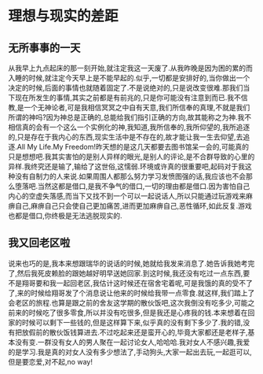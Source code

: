 # 理想与现实的差距

## 无所事事的一天

从我早上九点起床的那一刻开始,就注定我这一天废了.从我昨晚是因为困的累的而入睡的时候,就注定今天早上是不能早起的.似乎,一切都是安排好的,当你做出一个决定的时候,后面的事情也就随着固定了.不是说绝对的,只是说改变很难.那我们当下现在所发生的事情,其实之前都是有前兆的,只是你可能没有注意到而已.我不信教,是一个无神论者,可是我相信冥冥之中自有天意,我们所信奉的真理,不就是我们所谓的神吗?因为神总是正确的,总能给我们指引正确的方向,故其能称之为神.我不相信真的会有一个这么一个实例化的神,我知道,我所信奉的,我所仰望的,我所追逐的,只是存在于我内心的东西,现实生活中是不存在的,故才能让我一生去仰望,去追逐.All My Life.My Freedom!昨天想的是这几天都要去图书馆呆一会的,可能真的只是想想吧.我其实害怕的是别人异样的眼光,是别人的评论,是不合群导致的心里的异样.我终究还是输了,输给了这世俗,这懦弱.环境或许真的很重要吧,起码对于我这种没有自制力的人来说.如果周围人都那么努力学习发愤图强的话,我应该也不会那么堕落吧.当然这都是借口,是我不争气的借口,一切的理由都是借口.因为害怕自己内心的空虚失落感,而当下又找不到一个可以一起说话人,所以只能通过玩游戏来麻痹自己,麻痹自己只会使自己更加痛苦,进而更加麻痹自己,恶性循环,如此反复.游戏也都是借口,你终极是无法逃脱现实的.

## 我又回老区啦

说来也巧的是,我本来想跟瑞华的说话的时候,她就给我发来消息了.她告诉我她考完了,然后我死皮赖脸的跟她越好明早送她回家.到这时候,我还没有吃过一点东西,要不是翔哥要和我一起回老区,我估计这时候还在宿舍宅着呢,可是我饿的真的受不了了,来的时候给翔哥发了个消息说让他来的时候给我带一点零食.就这样,我们踏上了会老区的旅程.也算是跟之前的舍友这学期的散伙饭吧,这次我倒没有吃多少,可能之前来的时候吃了很多零食,所以并没有吃很多,但是我还是心疼我的钱.本来想着在回家的时候可以剩下一些钱的,但是这样算下来,似乎真的没有剩下多少了.我的错,没有把放假前的散伙饭钱算进去.不过吃起来还是蛮开心的,毕竟大家都还是老样子,基本没有变.一群没有女人的男人聚在一起讨论女人,哈哈哈.我对女人不感兴趣,我爱的是学习.我是真的对女人没有多少想法了,手动狗头,大家一起出去玩,一起逛可以,但是要恋爱,对不起,no way!
